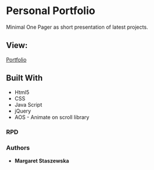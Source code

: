 # Personal Portfolio
Minimal One Pager as short presentation of latest projects.

## View:
[Portfolio](https://megfan.github.io)

## Built With

* Html5
* CSS
* Java Script
* jQuery
* AOS - Animate on scroll library

### RPD

### Authors

* **Margaret Staszewska**